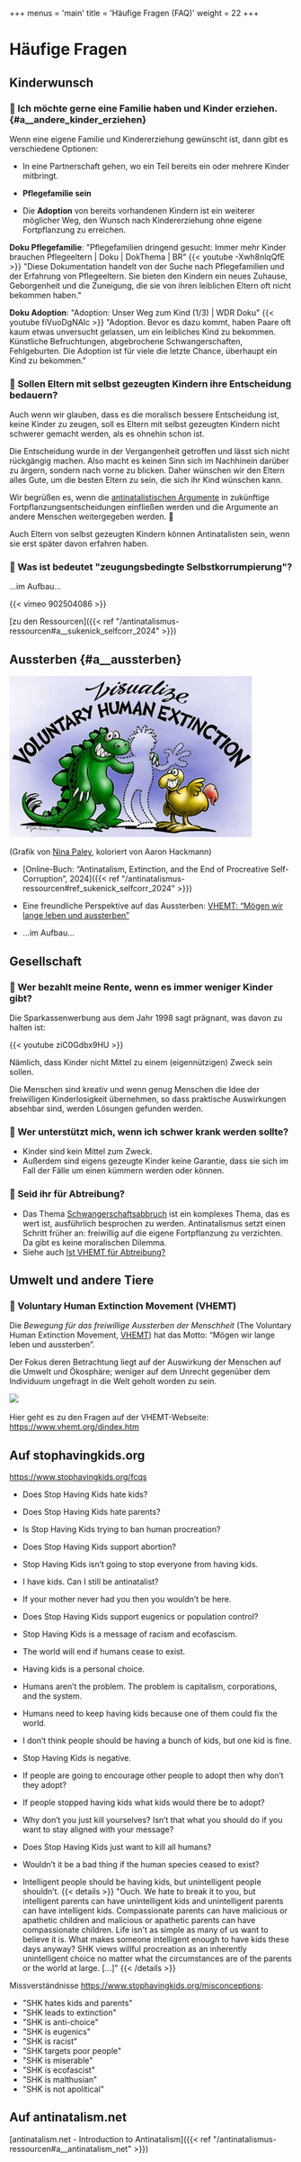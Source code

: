 +++
menus = 'main'
title = 'Häufige Fragen (FAQ)'
weight = 22
+++

# Häufige Fragen

## Kinderwunsch

### 🔹 Ich möchte gerne eine Familie haben und Kinder erziehen. {#a__andere_kinder_erziehen}

Wenn eine eigene Familie und Kindererziehung gewünscht ist, dann gibt es verschiedene Optionen:

* In eine Partnerschaft gehen, wo ein Teil bereits ein oder mehrere Kinder mitbringt.

* **Pflegefamilie sein**

* Die **Adoption** von bereits vorhandenen Kindern ist ein weiterer möglicher Weg,
    den Wunsch nach Kindererziehung ohne eigene Fortpflanzung zu erreichen.

**Doku Pflegefamilie**: "Pflegefamilien dringend gesucht: Immer mehr Kinder brauchen Pflegeeltern | Doku | DokThema | BR"
{{< youtube -Xwh8nlqQfE >}}
"Diese Dokumentation handelt von der Suche nach Pflegefamilien und der Erfahrung von Pflegeeltern.
Sie bieten den Kindern ein neues Zuhause, Geborgenheit und die Zuneigung, die sie von ihren leiblichen Eltern oft nicht bekommen haben."

**Doku Adoption**: "Adoption: Unser Weg zum Kind (1/3) | WDR Doku"
{{< youtube fiVuoDgNAIc >}}
"Adoption. Bevor es dazu kommt, haben Paare oft kaum etwas unversucht gelassen, um ein leibliches Kind zu bekommen.
Künstliche Befruchtungen, abgebrochene Schwangerschaften, Fehlgeburten. Die Adoption ist für viele die letzte Chance, überhaupt ein Kind zu bekommen."


### 🔹 Sollen Eltern mit selbst gezeugten Kindern ihre Entscheidung bedauern?

Auch wenn wir glauben, dass es die moralisch bessere Entscheidung ist, keine Kinder zu zeugen,
soll es Eltern mit selbst gezeugten Kindern nicht schwerer gemacht werden, als es ohnehin schon ist.

Die Entscheidung wurde in der Vergangenheit getroffen und lässt sich nicht rückgängig machen.
Also macht es keinen Sinn sich im Nachhinein darüber zu ärgern, sondern nach vorne zu blicken.
Daher wünschen wir den Eltern alles Gute, um die besten Eltern zu sein, die sich ihr Kind wünschen kann.

Wir begrüßen es, wenn die [antinatalistischen Argumente](../antinatalistische-argumente)
in zukünftige Fortpflanzungsentscheidungen einfließen werden
und die Argumente an andere Menschen weitergegeben werden. 🙂

Auch Eltern von selbst gezeugten Kindern können Antinatalisten sein,
wenn sie erst später davon erfahren haben.


### 🔹 Was ist bedeutet "zeugungsbedingte Selbstkorrumpierung"?

...im Aufbau...

{{< vimeo 902504086 >}}

[zu den Ressourcen]({{< ref "/antinatalismus-ressourcen#a__sukenick_selfcorr_2024" >}})


## Aussterben {#a__aussterben}

![](images/colorvisualize.jpg)

(Grafik von [Nina Paley](https://blog.ninapaley.com/), koloriert von Aaron Hackmann)

* [Online-Buch: “Antinatalism, Extinction, and the End of Procreative Self-Corruption”, 2024]({{< ref "/antinatalismus-ressourcen#ref_sukenick_selfcorr_2024" >}})

* Eine freundliche Perspektive auf das Aussterben: [VHEMT: “Mögen wir lange leben und aussterben”](https://www.vhemt.org/dindex.htm)

* ...im Aufbau...


## Gesellschaft

### 🔹 Wer bezahlt meine Rente, wenn es immer weniger Kinder gibt?

Die Sparkassenwerbung aus dem Jahr 1998 sagt prägnant, was davon zu halten ist:

{{< youtube ziC0Gdbx9HU >}}

Nämlich, dass Kinder nicht Mittel zu einem (eigennützigen) Zweck sein sollen.

Die Menschen sind kreativ und wenn genug Menschen die Idee der freiwilligen Kinderlosigkeit
übernehmen, so dass praktische Auswirkungen absehbar sind, werden Lösungen gefunden werden.


### 🔹 Wer unterstützt mich, wenn ich schwer krank werden sollte?

* Kinder sind kein Mittel zum Zweck.
* Außerdem sind eigens gezeugte Kinder keine Garantie,
    dass sie sich im Fall der Fälle um einen kümmern werden oder können.


### 🔹 Seid ihr für Abtreibung?

* Das Thema [Schwangerschaftsabbruch](https://de.wikipedia.org/wiki/Schwangerschaftsabbruch) ist ein komplexes Thema,
    das es wert ist, ausführlich besprochen zu werden.
    Antinatalismus setzt einen Schritt früher an: freiwillig auf die eigene Fortpflanzung zu verzichten.
    Da gibt es keine moralischen Dilemma.
* Siehe auch [Ist VHEMT für Abtreibung?](https://www.vhemt.org/dbiobreed.htm#abortion)


## Umwelt und andere Tiere

### 🔹 Voluntary Human Extinction Movement (VHEMT)

Die _Bewegung für das freiwillige Aussterben der Menschheit_
(The Voluntary Human Extinction Movement, [VHEMT](https://www.vhemt.org))
hat das Motto: “Mögen wir lange leben und aussterben”.

Der Fokus deren Betrachtung liegt auf der Auswirkung der Menschen auf die Umwelt
und Ökosphäre; weniger auf dem Unrecht gegenüber dem Individuum ungefragt in die Welt
geholt worden zu sein.

![](https://www.vhemt.org/vhemt.gif)

Hier geht es zu den Fragen auf der VHEMT-Webseite: https://www.vhemt.org/dindex.htm


## Auf stophavingkids.org

https://www.stophavingkids.org/fcqs

* Does Stop Having Kids hate kids?

* Does Stop Having Kids hate parents?

* Is Stop Having Kids trying to ban human procreation?

* Does Stop Having Kids support abortion?

* Stop Having Kids isn’t going to stop everyone from having kids.

* I have kids. Can I still be antinatalist?

* If your mother never had you then you wouldn’t be here.

* Does Stop Having Kids support eugenics or population control?

* Stop Having Kids is a message of racism and ecofascism.

* The world will end if humans cease to exist.

* Having kids is a personal choice.

* Humans aren’t the problem. The problem is capitalism, corporations, and the system.

* Humans need to keep having kids because one of them could fix the world.

* I don’t think people should be having a bunch of kids, but one kid is fine.

* Stop Having Kids is negative.

* If people are going to encourage other people to adopt then why don’t they adopt?

* If people stopped having kids what kids would there be to adopt?

* Why don’t you just kill yourselves? Isn’t that what you should do if you want to stay aligned with your message?

* Does Stop Having Kids just want to kill all humans?

* Wouldn’t it be a bad thing if the human species ceased to exist?

* Intelligent people should be having kids, but unintelligent people shouldn’t.
{{< details >}}
"Ouch. We hate to break it to you, but intelligent parents can have unintelligent kids and unintelligent parents can have intelligent kids. Compassionate parents can have malicious or apathetic children and malicious or apathetic parents can have compassionate children. Life isn't as simple as many of us want to believe it is. What makes someone intelligent enough to have kids these days anyway? SHK views willful procreation as an inherently unintelligent choice no matter what the circumstances are of the parents or the world at large. [...]"
{{< /details >}}


Missverständnisse https://www.stophavingkids.org/misconceptions:

* "SHK hates kids and parents"
* "SHK leads to extinction"
* "SHK is anti-choice"
* "SHK is eugenics"
* "SHK is racist"
* "SHK targets poor people"
* "SHK is miserable"
* "SHK is ecofascist"
* "SHK is malthusian"
* "SHK is not apolitical"


## Auf antinatalism.net

[antinatalism.net - Introduction to Antinatalism]({{< ref "/antinatalismus-ressourcen#a__antinatalism_net" >}})

